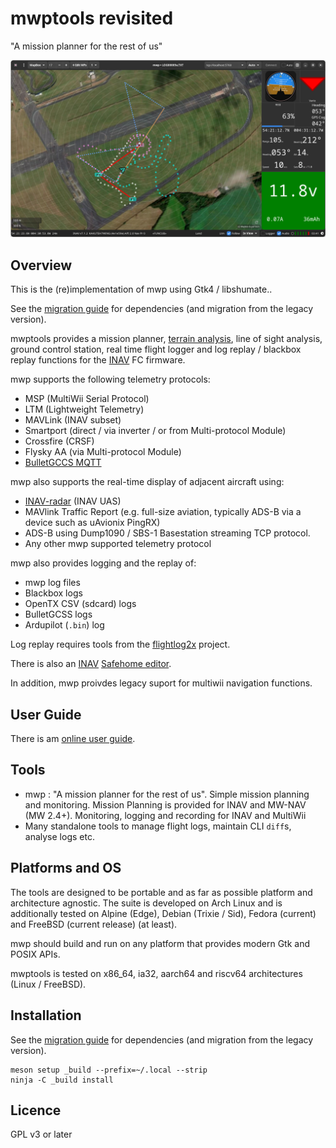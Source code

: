 mwptools revisited
==================

"A mission planner for the rest of us"

![mwp](docs/images/mwp4.png)

## Overview

This is the (re)implementation of mwp using Gtk4 / libshumate..

See the [migration guide](https://github.com/stronnag/mwptools/blob/master/docs/images/mwp4.png) for dependencies (and migration from the legacy version).

mwptools provides a mission planner, [terrain analysis](https://github.com/stronnag/mwptools/wiki/Mission-Elevation-Plot-and-Terrain-Analysis), line of sight analysis, ground control station, real time flight logger and log replay / blackbox replay functions for the [INAV](https://github.com/iNavFlight/inav) FC firmware.

mwp supports the following telemetry protocols:

* MSP (MultiWii Serial Protocol)
* LTM (Lightweight Telemetry)
* MAVLink (INAV subset)
* Smartport (direct /  via inverter / or from Multi-protocol Module)
* Crossfire (CRSF)
* Flysky AA (via Multi-protocol Module)
* [BulletGCCS MQTT](https://github.com/stronnag/mwptools/wiki/mqtt---bulletgcss-telemetry)

mwp also supports the real-time display of adjacent aircraft using:

* [INAV-radar](https://github.com/OlivierC-FR/ESP32-INAV-Radar/) (INAV UAS)
* MAVlink Traffic Report (e.g. full-size aviation, typically ADS-B via a device such as uAvionix PingRX)
* ADS-B using Dump1090 /  SBS-1 Basestation streaming TCP protocol.
* Any other mwp supported telemetry protocol

mwp also provides logging and the replay of:

* mwp log files
* Blackbox logs
* OpenTX CSV (sdcard) logs
* BulletGCSS logs
* Ardupilot (`.bin`) log

Log replay requires tools from the [flightlog2x](https://github.com/stronnag/bbl2kml) project.

There is also an [INAV](https://github.com/iNavFlight/inav) [Safehome editor](https://github.com/stronnag/mwptools/wiki/mwp-safehomes-editor).

In addition, mwp proivdes legacy suport for multiwii navigation functions.

## User Guide

There is am [online user guide](https://stronnag.github.io/mwptools/).

## Tools

 * mwp : "A mission planner for the rest of us". Simple mission planning and monitoring. Mission Planning is provided for INAV and MW-NAV (MW 2.4+). Monitoring, logging and recording for INAV and MultiWii
 * Many standalone tools to manage flight logs, maintain CLI `diff`s, analyse logs etc.

## Platforms and OS

The tools are designed to be portable and as far as possible platform and architecture agnostic. The suite is developed on Arch Linux and is additionally tested on Alpine (Edge), Debian (Trixie / Sid), Fedora (current)  and FreeBSD (current release) (at least).

mwp should  build and run on any platform that provides modern Gtk and POSIX APIs.

mwptools is tested on x86_64, ia32, aarch64 and riscv64 architectures (Linux / FreeBSD).

## Installation

See the [migration guide](docs/mwp-Gtk4-migration-guide.md) for dependencies (and migration from the legacy version).

```
meson setup _build --prefix=~/.local --strip
ninja -C _build install
```
## Licence

GPL v3 or later
